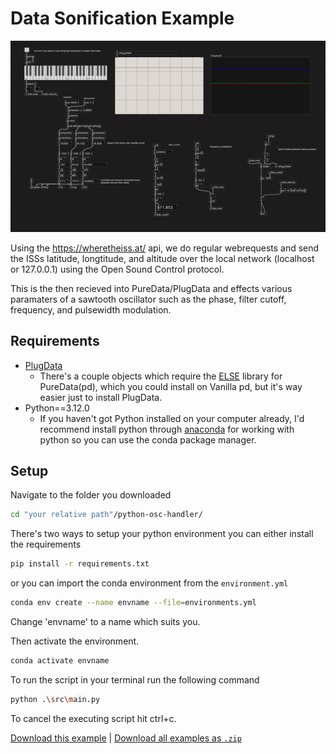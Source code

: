 # Data Sonification Example

![screengrab of puredata patch in plugdata](plugdata.gif)

Using the <https://wheretheiss.at/> api, we do regular webrequests and send the ISSs latitude, longtitude, and altitude over the local network (localhost or 127.0.0.1) using the Open Sound Control protocol.

This is the then recieved into PureData/PlugData and effects various paramaters of a sawtooth oscillator such as the phase, filter cutoff, frequency, and pulsewidth modulation.

## Requirements

+ [PlugData](https://plugdata.org/)
  + There's a couple objects which require the [ELSE](https://github.com/porres/pd-else) library for PureData(pd), which you could install on Vanilla pd, but it's way easier just to install PlugData.
+ Python==3.12.0
  + If you haven't got Python installed on your computer already, I'd recommend install python through [anaconda](https://www.anaconda.com/) for working with python so you can use the conda package manager.

## Setup

Navigate to the folder you downloaded

```bash
cd "your relative path"/python-osc-handler/
```

There's two ways to setup your python environment you can either install the requirements

```bash
pip install -r requirements.txt
```

or you can import the conda environment from the ```environment.yml```

```bash
conda env create --name envname --file=environments.yml
```

Change 'envname' to a name which suits you.

Then activate the environment.

```bash
conda activate envname
```

To run the script in your terminal run the following command

```bash
python .\src\main.py
```

To cancel the executing script hit ctrl+c.

[Download this example](https://github.com/XRRCA/CreativeCoding/raw/main/puredata/data_sonification/data_sonification.zip) | [Download all examples as `.zip`](https://github.com/XRRCA/CreativeCoding/archive/refs/heads/main.zip)
